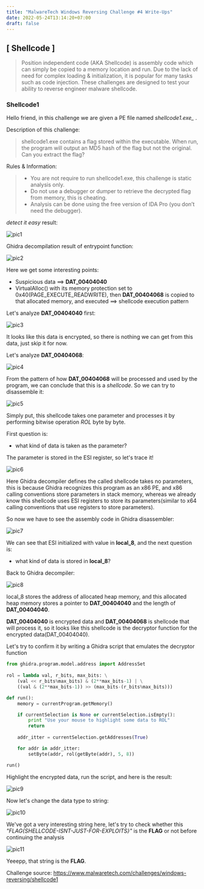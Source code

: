 ```yaml
---
title: "MalwareTech Windows Reversing Challenge #4 Write-Ups"
date: 2022-05-24T13:14:20+07:00
draft: false
---
```


## [ Shellcode ]
> Position independent code (AKA Shellcode) is assembly code which can simply be copied to a memory location and run. Due to the lack of need for complex loading & initialization, it is popular for many tasks such as code injection. These challenges are designed to test your ability to reverse engineer malware shellcode. 


### Shellcode1

Hello friend, in this challenge we are given a PE file named *shellcode1.exe_* .

Description of this challenge:

> shellcode1.exe contains a flag stored within the executable. When run, the program will output an MD5 hash of the flag but not the original. Can you extract the flag?


Rules & Information:

> * You are not require to run shellcode1.exe, this challenge is static analysis only.
> * Do not use a debugger or dumper to retrieve the decrypted flag from memory, this is cheating.
> * Analysis can be done using the free version of IDA Pro (you don’t need the debugger).


*detect it easy* result:

![pic1](Snipaste_2022-05-24_13-36-40.jpg)


Ghidra decompilation result of entrypoint function:

![pic2](Snipaste_2022-05-24_13-50-34.jpg)


Here we get some interesting points:

* Suspicious data ==> **DAT_00404040**
* VirtualAlloc() with its memory protection set to 0x40(PAGE_EXECUTE_READWRITE), then **DAT_00404068** is copied to that allocated memory, and executed ==> shellcode execution pattern


Let's analyze **DAT_00404040** first:

![pic3](Snipaste_2022-05-24_14-26-02.jpg)


It looks like this data is encrypted, so there is nothing we can get from this data, just skip it for now.

Let's analyze **DAT_00404068**:

![pic4](Snipaste_2022-05-24_14-31-50.jpg)


From the pattern of how **DAT_00404068** will be processed and used by the program, we can conclude that this is a *shellcode*. So we can try to disassemble it:

![pic5](Snipaste_2022-05-24_14-44-42.jpg)


Simply put, this shellcode takes one parameter and processes it by performing bitwise operation *ROL* byte by byte.

First question is:

* what kind of data is taken as the parameter?


The parameter is stored in the ESI register, so let's trace it!

![pic6](Snipaste_2022-05-24_15-07-33.jpg)


Here Ghidra decompiler defines the called shellcode takes no parameters, this is because Ghidra recognizes this program as an x86 PE, and x86 calling conventions store parameters in stack memory, whereas we already know this shellcode uses ESI registers to store its parameters(similar to x64 calling conventions that use registers to store parameters).

So now we have to see the assembly code in Ghidra disassembler:

![pic7](Snipaste_2022-05-24_17-14-51.jpg)


We can see that ESI initialized with value in **local_8**, and the next question is:

* what kind of data is stored in **local_8**?


Back to Ghidra decompiler:

![pic8](Snipaste_2022-05-24_20-40-10.jpg)


local_8 stores the address of allocated heap memory, and this allocated heap memory stores a pointer to **DAT_00404040** and the length of **DAT_00404040**. 

**DAT_00404040** is encrypted data and **DAT_00404068** is shellcode that will process it, so it looks like this shellcode is the decryptor function for the encrypted data(DAT_00404040).

Let's try to confirm it by writing a Ghidra script that emulates the decryptor function

```python
from ghidra.program.model.address import AddressSet
 
rol = lambda val, r_bits, max_bits: \
    (val << r_bits%max_bits) & (2**max_bits-1) | \
    ((val & (2**max_bits-1)) >> (max_bits-(r_bits%max_bits)))

def run():
    memory = currentProgram.getMemory()

	if currentSelection is None or currentSelection.isEmpty():
		print "Use your mouse to highlight some data to ROL"
		return
		
	addr_itter = currentSelection.getAddresses(True)

	for addr in addr_itter:	
		setByte(addr, rol(getByte(addr), 5, 8))

run()
```


Highlight the encrypted data, run the script, and here is the result:

![pic9](Snipaste_2022-05-24_23-25-51.jpg)


Now let's change the data type to string:

![pic10](Snipaste_2022-05-24_23-40-51.jpg)


We've got a very interesting string here, let's try to check whether this *"FLAG{SHELLCODE-ISNT-JUST-FOR-EXPLOITS}"* is the **FLAG** or not before continuing the analysis

![pic11](Snipaste_2022-05-24_23-48-07.jpg)


Yeeepp, that string is the **FLAG**.

Challenge source: <https://www.malwaretech.com/challenges/windows-reversing/shellcode1>
